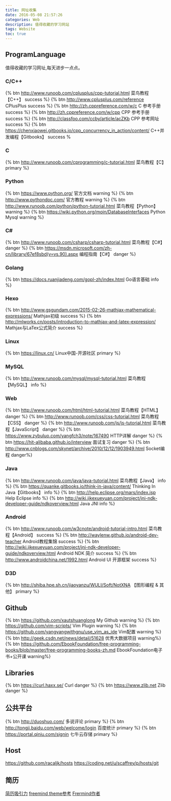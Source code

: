 ```yaml
---
title: 网址收集
date: 2016-05-08 21:57:26
categories: Web
description: 值得收藏的学习网站
tags: Website
toc: true
---
```


## ProgramLanguage
值得收藏的学习网址,每天进步一点点。
<!--more-->
### C/C++
{% btn http://www.runoob.com/cplusplus/cpp-tutorial.html 菜鸟教程【C++】 success %}
{% btn http://www.cplusplus.com/reference CPlusPlus success %}
{% btn http://zh.cppreference.com/w/c C&#32;参考手册 success %}
{% btn http://zh.cppreference.com/w/cpp CPP&#32;参考手册 success %}
{% btn http://classfoo.com/ccby/article/acZKb CPP&#32;参考网址 success %}
{% btn https://chenxiaowei.gitbooks.io/cpp_concurrency_in_action/content/ C++并发编程【Gitbooks】 success %

### C
{% btn http://www.runoob.com/cprogramming/c-tutorial.html 菜鸟教程【C】 primary %}

### Python
{% btn https://www.python.org/ 官方文档 warning %}
{% btn http://www.pythondoc.com/ 官方教程 warning %}
{% btn http://www.runoob.com/python/python-tutorial.html 菜鸟教程【Python】 warning %}
{% btn https://wiki.python.org/moin/DatabaseInterfaces Python&#32;Mysql warning %}

### C&#35;
{% btn http://www.runoob.com/csharp/csharp-tutorial.html 菜鸟教程【C&#35;】 danger %}
{% btn https://msdn.microsoft.com/zh-cn/library/67ef8sbd(v=vs.90).aspx 编程指南【C&#35;】 danger %}

### Golang
{% btn https://docs.ruanjiadeng.com/gopl-zh/index.html Go语言基础 info %}
	
### Hexo
{% btn http://www.gsgundam.com/2015-02-26-mathjax-mathematical-expressions/ Mathjax初级 success %}
{% btn http://mlworks.cn/posts/introduction-to-mathjax-and-latex-expression/ Mathjax与LaTex公式简介 success %}

### Linux
{% btn https://linux.cn/ Linux中国-开源社区 primary %}

### MySQL
{% btn http://www.runoob.com/mysql/mysql-tutorial.html 菜鸟教程【MySQL】 info %}

### Web
{% btn http://www.runoob.com/html/html-tutorial.html 菜鸟教程【HTML】 danger %}
{% btn http://www.runoob.com/css/css-tutorial.html 菜鸟教程【CSS】 danger %}
{% btn http://www.runoob.com/js/js-tutorial.html 菜鸟教程【JavaScript】 danger %}
{% btn https://www.zybuluo.com/yangfch3/note/167490 HTTP详解 danger %}
{% btn https://hit-alibaba.github.io/interview 面试复习 danger %}
{% btn http://www.cnblogs.com/skynet/archive/2010/12/12/1903949.html Socket编程 danger%}

### Java
{% btn http://www.runoob.com/java/java-tutorial.html 菜鸟教程【Java】 info %}
{% btn https://quanke.gitbooks.io/think-in-java/content/ Thinking&#32;In&#32;Java【Gitbooks】 info %}
{% btn http://help.eclipse.org/mars/index.jsp Help&#32;Eclipse info %}
{% btn http://wiki.jikexueyuan.com/project/jni-ndk-developer-guide/ndkoverview.html Java&#32;JNI info %}

### Android
{% btn http://www.runoob.com/w3cnote/android-tutorial-intro.html 菜鸟教程【Android】 success %}
{% btn http://waylenw.github.io/android-dev-teacher Android教程集锦 success %}
{% btn http://wiki.jikexueyuan.com/project/jni-ndk-developer-guide/ndkoverview.html Android&#32;NDK&#32;简介 success %}
{% btn http://www.androidchina.net/1992.html Android&#32;UI&#32;开源框架 success %}

### D3D
{% btn http://shiba.hpe.sh.cn/jiaoyanzu/WULI/Soft/NotXNA 【图形编程&#32;&&#32;其他】 primary %}

## Github
{% btn https://github.com/xautshuanglong My&#32;Github warning %}
{% btn https://github.com/vim-scripts/ Vim&#32;Plugin warning %}
{% btn https://github.com/yangyangwithgnu/use_vim_as_ide Vim配置 warning %}
{% btn http://geek.csdn.net/news/detail/51628 优秀大数据项目 warning%}
{% btn https://github.com/EbookFoundation/free-programming-books/blob/master/free-programming-books-zh.md EbookFoundation电子书+公开课 warning%}

## Libraries
{% btn https://curl.haxx.se/ Curl danger %}
{% btn https://www.zlib.net Zlib danger %}

## 公共平台
{% btn http://duoshuo.com/ 多说评论 primary %}
{% btn http://tongji.baidu.com/web/welcome/login 百度统计 primary %}
{% btn https://portal.qiniu.com/signin 七牛云存储 primary %}

## Host
https://github.com/racaljk/hosts
https://coding.net/u/scaffrey/p/hosts/git

## 简历
[简历吸引力](http://gb.cri.cn/44011/2014/01/23/7171s4400715.htm)
[freemind theme参考](http://baoxiehao.com/2014/05/17/Hexo%E5%8D%9A%E5%AE%A2%E4%BC%98%E5%8C%96/)
[Frermind作者](http://hahack.com/)
